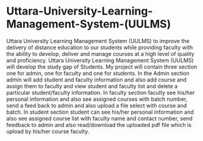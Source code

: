 # Uttara-University-Learning-Management-System-(UULMS)
Uttara University Learning Management System (UULMS) to improve the delivery of distance education to our students while providing faculty with the ability to develop, deliver and manage courses at a high level of quality and proficiency. Uttara University Learning Management System (UULMS) will develop the study gap of Students. My project will contain three section one for admin, one for faculty and one for students. In the Admin section admin will add student and faculty information and also add course and assign them to faculty and view student and faculty list and delete a particular student/faculty information. In faculty section faculty see his/her personal information and also see assigned courses with batch number, send a feed back to admin and also upload a file select with course and batch. In student section student can see his/her personal information and also see assigned course list with faculty name and contact number, send feedback to admin and also read/download the uploaded pdf file which is upload by his/her course faculty.
